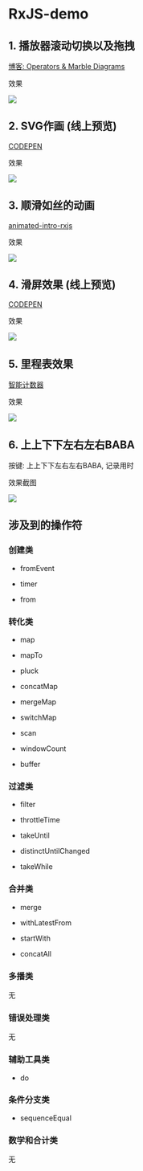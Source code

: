 # RxJS-demo

## 1. 播放器滚动切换以及拖拽

[博客: Operators & Marble Diagrams](https://blog.calabash.top/Calabash/articles/20181004174141)

效果

![](https://blog.calabash.top/file-1538661440837.gif)

## 2. SVG作画 (线上预览)

[CODEPEN](https://codepen.io/HunorMarton/pen/mWVVXg)

效果

![](https://blog.calabash.top/file-1543841090087.gif)

## 3. 顺滑如丝的动画

[animated-intro-rxjs](https://css-tricks.com/animated-intro-rxjs/)

效果

![](https://blog.calabash.top/file-1544271938866.gif)

## 4. 滑屏效果 (线上预览)

[CODEPEN](https://codepen.io/mutebg/pen/RRykAr)

效果

![](https://blog.calabash.top/file-1544272268388.gif)

## 5. 里程表效果

[智能计数器](https://rxjs-cn.github.io/learn-rxjs-operators/recipes/smartcounter.html)

效果

![](https://blog.calabash.top/file-1544339866792.gif)

## 6. 上上下下左右左右BABA

按键: 上上下下左右左右BABA, 记录用时

效果截图

![](https://blog.calabash.top/file-1544447631454.png)

## 涉及到的操作符

### 创建类

+ fromEvent

+ timer

+ from

### 转化类

+ map

+ mapTo

+ pluck

+ concatMap

+ mergeMap

+ switchMap

+ scan

+ windowCount

+ buffer

### 过滤类

+ filter

+ throttleTime

+ takeUntil

+ distinctUntilChanged

+ takeWhile

### 合并类

+ merge

+ withLatestFrom

+ startWith

+ concatAll

### 多播类

无

### 错误处理类

无

### 辅助工具类

+ do

### 条件分支类

+ sequenceEqual

### 数学和合计类

无
